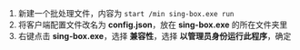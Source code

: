 1. 新建一个批处理文件，内容为 `start /min sing-box.exe run`
2. 将客户端配置文件改名为 **config.json**，放在 **sing-box.exe** 的所在文件夹里
3. 右键点击 **sing-box.exe**，选择 **兼容性**，选择 **以管理员身份运行此程序**，确定

